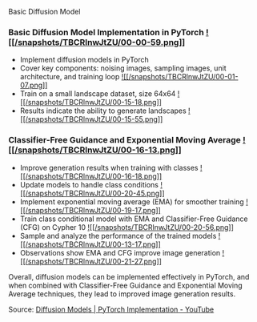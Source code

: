 Basic Diffusion Model
### Basic Diffusion Model Implementation in PyTorch [![[/snapshots/TBCRlnwJtZU/00-00-59.png]]](<https://youtu.be/TBCRlnwJtZU?t=56s>)
- Implement diffusion models in PyTorch 
- Cover key components: noising images, sampling images, unit architecture, and training loop [![[/snapshots/TBCRlnwJtZU/00-01-07.png]]](<https://youtu.be/TBCRlnwJtZU?t=66s>)
- Train on a small landscape dataset, size 64x64 [![[/snapshots/TBCRlnwJtZU/00-15-18.png]]](<https://youtu.be/TBCRlnwJtZU?t=916s>)
- Results indicate the ability to generate landscapes [![[/snapshots/TBCRlnwJtZU/00-15-55.png]]](<https://youtu.be/TBCRlnwJtZU?t=954s>)

### Classifier-Free Guidance and Exponential Moving Average [![[/snapshots/TBCRlnwJtZU/00-16-13.png]]](<https://youtu.be/TBCRlnwJtZU?t=971s>)
- Improve generation results when training with classes [![[/snapshots/TBCRlnwJtZU/00-16-18.png]]](<https://youtu.be/TBCRlnwJtZU?t=975s>)
- Update models to handle class conditions [![[/snapshots/TBCRlnwJtZU/00-20-45.png]]](<https://youtu.be/TBCRlnwJtZU?t=1245s>)
- Implement exponential moving average (EMA) for smoother training [![[/snapshots/TBCRlnwJtZU/00-19-17.png]]](<https://youtu.be/TBCRlnwJtZU?t=1155s>)
- Train class conditional model with EMA and Classifier-Free Guidance (CFG) on Cypher 10 [![[/snapshots/TBCRlnwJtZU/00-20-56.png]]](<https://youtu.be/TBCRlnwJtZU?t=1254s>)
- Sample and analyze the performance of the trained models [![[/snapshots/TBCRlnwJtZU/00-13-17.png]]](<https://youtu.be/TBCRlnwJtZU?t=796s>)
- Observations show EMA and CFG improve image generation [![[/snapshots/TBCRlnwJtZU/00-21-27.png]]](<https://youtu.be/TBCRlnwJtZU?t=1285s>)

Overall, diffusion models can be implemented effectively in PyTorch, and when combined with Classifier-Free Guidance and Exponential Moving Average techniques, they lead to improved image generation results. 

Source: [Diffusion Models | PyTorch Implementation - YouTube](https://www.youtube.com/watch?v=TBCRlnwJtZU&t=830s)

